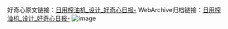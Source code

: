 好奇心原文链接：[日用榨油机_设计_好奇心日报-](https://www.qdaily.com/articles/3864.html)
WebArchive归档链接：[日用榨油机_设计_好奇心日报-](http://web.archive.org/web/20190623153150/https://www.qdaily.com/articles/3864.html)
![image](http://ww3.sinaimg.cn/large/007d5XDply1g3vdijjwlrj30u03mnqde)